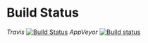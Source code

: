 # Build Status 

_Travis_
[![Build Status](https://travis-ci.org/pyiron/pyiron_base.svg?branch=master)](https://travis-ci.org/pyiron/pyiron_base)
_AppVeyor_
[![Build status](https://ci.appveyor.com/api/projects/status/jworc1t4r3empd9k/branch/master?svg=true)](https://ci.appveyor.com/project/jan-janssen/pyiron/branch/master)
